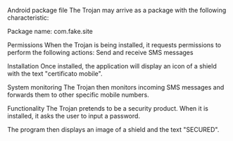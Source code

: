 Android package file
The Trojan may arrive as a package with the following characteristic:

Package name: com.fake.site

Permissions
When the Trojan is being installed, it requests permissions to perform the following actions:
Send and receive SMS messages

Installation
Once installed, the application will display an icon of a shield with the text "certificato mobile".

System monitoring
The Trojan then monitors incoming SMS messages and forwards them to other specific mobile numbers.


Functionality
The Trojan pretends to be a security product.
When it is installed, it asks the user to input a password.



The program then displays an image of a shield and the text "SECURED". 